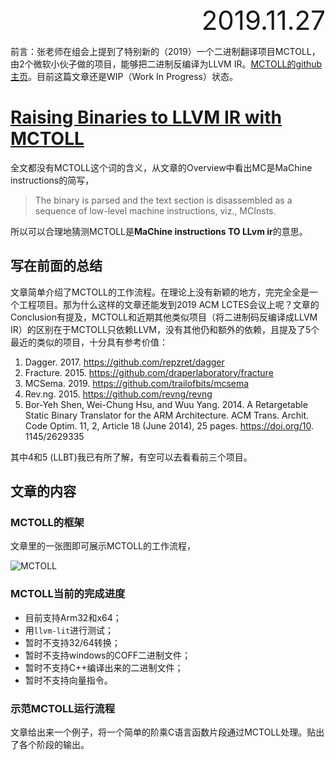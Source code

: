 <div style="font-size:3em; text-align:right;">2019.11.27</div>

前言：张老师在组会上提到了特别新的（2019）一个二进制翻译项目MCTOLL，由2个微软小伙子做的项目，能够把二进制反编译为LLVM IR。[MCTOLL的github主页](https://github.com/microsoft/llvm-mctoll)。目前这篇文章还是WIP（Work In Progress）状态。

# [Raising Binaries to LLVM IR with MCTOLL](../../../Essays/BT/2019.mctoll.yadavalli.lctes.pdf)

全文都没有MCTOLL这个词的含义，从文章的Overview中看出MC是MaChine instructions的简写，

> The binary is parsed and the text section is disassembled as a sequence of low-level machine instructions, viz., MCInsts.

所以可以合理地猜测MCTOLL是**MaChine instructions TO LLvm ir**的意思。

## 写在前面的总结

文章简单介绍了MCTOLL的工作流程。在理论上没有新颖的地方，完完全全是一个工程项目。那为什么这样的文章还能发到2019 ACM LCTES会议上呢？文章的Conclusion有提及，MCTOLL和近期其他类似项目（将二进制码反编译成LLVM IR）的区别在于MCTOLL只依赖LLVM，没有其他仍和额外的依赖，且提及了5个最近的类似的项目，十分具有参考价值：

1. Dagger. 2017. https://github.com/repzret/dagger
2. Fracture. 2015. https://github.com/draperlaboratory/fracture
3. MCSema. 2019. https://github.com/trailofbits/mcsema
4. Rev.ng. 2015. https://github.com/revng/revng
5. Bor-Yeh Shen, Wei-Chung Hsu, and Wuu Yang. 2014. A Retargetable Static Binary Translator for the ARM Architecture. ACM Trans. Archit. Code Optim. 11, 2, Article 18 (June 2014), 25 pages. https://doi.org/10.
   1145/2629335

其中4和5 (LLBT)我已有所了解，有空可以去看看前三个项目。

## 文章的内容

### MCTOLL的框架

文章里的一张图即可展示MCTOLL的工作流程，

![MCTOLL](pictures/MCTOLL.png)

### MCTOLL当前的完成进度

* 目前支持Arm32和x64；
* 用`llvm-lit`进行测试；
* 暂时不支持32/64转换；
* 暂时不支持windows的COFF二进制文件；
* 暂时不支持C++编译出来的二进制文件；
* 暂时不支持向量指令。

### 示范MCTOLL运行流程

文章给出来一个例子，将一个简单的阶乘C语言函数片段通过MCTOLL处理。贴出了各个阶段的输出。